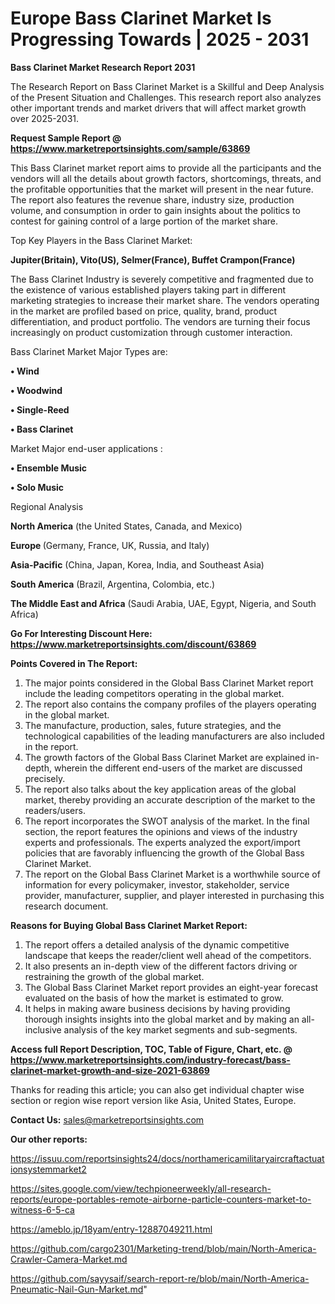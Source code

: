 # Europe Bass Clarinet Market Is Progressing Towards | 2025 - 2031

<strong>Bass Clarinet Market Research Report 2031</strong>

The Research Report on Bass Clarinet Market is a Skillful and Deep Analysis of the Present Situation and Challenges. This research report also analyzes other important trends and market drivers that will affect market growth over 2025-2031.

<strong>Request Sample Report @ <a href=https://www.marketreportsinsights.com/sample/63869>https://www.marketreportsinsights.com/sample/63869</a></strong>

This Bass Clarinet market report aims to provide all the participants and the vendors will all the details about growth factors, shortcomings, threats, and the profitable opportunities that the market will present in the near future. The report also features the revenue share, industry size, production volume, and consumption in order to gain insights about the politics to contest for gaining control of a large portion of the market share.

Top Key Players in the Bass Clarinet Market:

<strong>Jupiter(Britain), Vito(US), Selmer(France), Buffet Crampon(France) </strong>

The Bass Clarinet Industry is severely competitive and fragmented due to the existence of various established players taking part in different marketing strategies to increase their market share. The vendors operating in the market are profiled based on price, quality, brand, product differentiation, and product portfolio. The vendors are turning their focus increasingly on product customization through customer interaction.

Bass Clarinet Market Major Types are:

<strong>• Wind

• Woodwind

• Single-Reed

• Bass Clarinet</strong>

Market Major end-user applications :

<strong>• Ensemble Music

• Solo Music</strong>

Regional Analysis

</u><strong><b>North America</b></strong> (the United States, Canada, and Mexico)

<strong><b>Europe </b></strong>(Germany, France, UK, Russia, and Italy)

<strong><b>Asia-Pacific</b></strong> (China, Japan, Korea, India, and Southeast Asia)

<strong><b>South America</b></strong> (Brazil, Argentina, Colombia, etc.)

<strong><b>The Middle East and Africa</b></strong> (Saudi Arabia, UAE, Egypt, Nigeria, and South Africa)

<strong>Go For Interesting Discount Here: <a href=https://www.marketreportsinsights.com/discount/63869>https://www.marketreportsinsights.com/discount/63869</a></strong>

<strong>Points Covered in The Report:</strong>
<ol>
  <li>The major points considered in the Global Bass Clarinet Market report include the leading competitors operating in the global market.</li>
  <li>The report also contains the company profiles of the players operating in the global market.</li>
  <li>The manufacture, production, sales, future strategies, and the technological capabilities of the leading manufacturers are also included in the report.</li>
  <li>The growth factors of the Global Bass Clarinet Market are explained in-depth, wherein the different end-users of the market are discussed precisely.</li>
  <li>The report also talks about the key application areas of the global market, thereby providing an accurate description of the market to the readers/users.</li>
  <li>The report incorporates the SWOT analysis of the market. In the final section, the report features the opinions and views of the industry experts and professionals. The experts analyzed the export/import policies that are favorably influencing the growth of the Global Bass Clarinet Market.</li>
  <li>The report on the Global Bass Clarinet Market is a worthwhile source of information for every policymaker, investor, stakeholder, service provider, manufacturer, supplier, and player interested in purchasing this research document.</li>
</ol>
<strong>Reasons for Buying Global Bass Clarinet Market Report:</strong>

<ol>
  <li>The report offers a detailed analysis of the dynamic competitive landscape that keeps the reader/client well ahead of the competitors.</li>
  <li>It also presents an in-depth view of the different factors driving or restraining the growth of the global market.</li>
  <li>The Global Bass Clarinet Market report provides an eight-year forecast evaluated on the basis of how the market is estimated to grow.</li>
  <li>It helps in making aware business decisions by having providing thorough insights insights into the global market and by making an all-inclusive analysis of the key market segments and sub-segments.</li>
</ol>
<strong>Access full Report Description, TOC, Table of Figure, Chart, etc. @ <a href=https://www.marketreportsinsights.com/industry-forecast/bass-clarinet-market-growth-and-size-2021-63869>https://www.marketreportsinsights.com/industry-forecast/bass-clarinet-market-growth-and-size-2021-63869</a></strong>


Thanks for reading this article; you can also get individual chapter wise section or region wise report version like Asia, United States, Europe.

<strong>Contact Us:</strong>
sales@marketreportsinsights.com

<strong>Our other reports:</strong>

<a href=https://issuu.com/reportsinsights24/docs/northamericamilitaryaircraftactuationsystemmarket2>https://issuu.com/reportsinsights24/docs/northamericamilitaryaircraftactuationsystemmarket2</a>

<a href=https://sites.google.com/view/techpioneerweekly/all-research-reports/europe-portables-remote-airborne-particle-counters-market-to-witness-6-5-ca>https://sites.google.com/view/techpioneerweekly/all-research-reports/europe-portables-remote-airborne-particle-counters-market-to-witness-6-5-ca</a>

<a href=https://ameblo.jp/18yam/entry-12887049211.html>https://ameblo.jp/18yam/entry-12887049211.html</a>

<a href=https://github.com/cargo2301/Marketing-trend/blob/main/North-America-Crawler-Camera-Market.md>https://github.com/cargo2301/Marketing-trend/blob/main/North-America-Crawler-Camera-Market.md</a>

<a href=https://github.com/sayysaif/search-report-re/blob/main/North-America-Pneumatic-Nail-Gun-Market.md>https://github.com/sayysaif/search-report-re/blob/main/North-America-Pneumatic-Nail-Gun-Market.md</a>"
